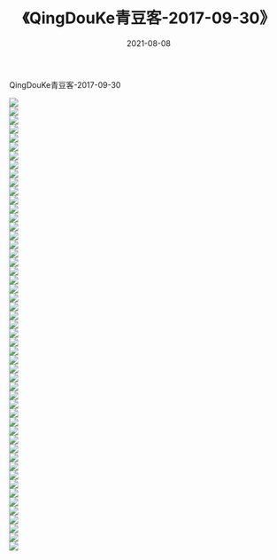 ﻿---
layout: post
title:  《QingDouKe青豆客-2017-09-30》
date:   2021-08-08
img: http://img.660000.xyz/Sharelink/网络美图/2021/QingDouKe青豆客-2017-09-30/000.jpg
categories: [美女, 清纯, 唯美]
---

QingDouKe青豆客-2017-09-30

  ![](http://img.660000.xyz/Sharelink/网络美图/2021/QingDouKe青豆客-2017-09-30/001.jpg) <br> ![](http://img.660000.xyz/Sharelink/网络美图/2021/QingDouKe青豆客-2017-09-30/002.jpg) <br> ![](http://img.660000.xyz/Sharelink/网络美图/2021/QingDouKe青豆客-2017-09-30/003.jpg) <br> ![](http://img.660000.xyz/Sharelink/网络美图/2021/QingDouKe青豆客-2017-09-30/004.jpg) <br> ![](http://img.660000.xyz/Sharelink/网络美图/2021/QingDouKe青豆客-2017-09-30/005.jpg) <br> ![](http://img.660000.xyz/Sharelink/网络美图/2021/QingDouKe青豆客-2017-09-30/006.jpg) <br> ![](http://img.660000.xyz/Sharelink/网络美图/2021/QingDouKe青豆客-2017-09-30/007.jpg) <br> ![](http://img.660000.xyz/Sharelink/网络美图/2021/QingDouKe青豆客-2017-09-30/008.jpg) <br> ![](http://img.660000.xyz/Sharelink/网络美图/2021/QingDouKe青豆客-2017-09-30/009.jpg) <br> ![](http://img.660000.xyz/Sharelink/网络美图/2021/QingDouKe青豆客-2017-09-30/010.jpg) <br> ![](http://img.660000.xyz/Sharelink/网络美图/2021/QingDouKe青豆客-2017-09-30/011.jpg) <br> ![](http://img.660000.xyz/Sharelink/网络美图/2021/QingDouKe青豆客-2017-09-30/012.jpg) <br> ![](http://img.660000.xyz/Sharelink/网络美图/2021/QingDouKe青豆客-2017-09-30/013.jpg) <br> ![](http://img.660000.xyz/Sharelink/网络美图/2021/QingDouKe青豆客-2017-09-30/014.jpg) <br> ![](http://img.660000.xyz/Sharelink/网络美图/2021/QingDouKe青豆客-2017-09-30/015.jpg) <br> ![](http://img.660000.xyz/Sharelink/网络美图/2021/QingDouKe青豆客-2017-09-30/016.jpg) <br> ![](http://img.660000.xyz/Sharelink/网络美图/2021/QingDouKe青豆客-2017-09-30/017.jpg) <br> ![](http://img.660000.xyz/Sharelink/网络美图/2021/QingDouKe青豆客-2017-09-30/018.jpg) <br> ![](http://img.660000.xyz/Sharelink/网络美图/2021/QingDouKe青豆客-2017-09-30/019.jpg) <br> ![](http://img.660000.xyz/Sharelink/网络美图/2021/QingDouKe青豆客-2017-09-30/020.jpg) <br> ![](http://img.660000.xyz/Sharelink/网络美图/2021/QingDouKe青豆客-2017-09-30/021.jpg) <br> ![](http://img.660000.xyz/Sharelink/网络美图/2021/QingDouKe青豆客-2017-09-30/022.jpg) <br> ![](http://img.660000.xyz/Sharelink/网络美图/2021/QingDouKe青豆客-2017-09-30/023.jpg) <br> ![](http://img.660000.xyz/Sharelink/网络美图/2021/QingDouKe青豆客-2017-09-30/024.jpg) <br> ![](http://img.660000.xyz/Sharelink/网络美图/2021/QingDouKe青豆客-2017-09-30/025.jpg) <br> ![](http://img.660000.xyz/Sharelink/网络美图/2021/QingDouKe青豆客-2017-09-30/026.jpg) <br> ![](http://img.660000.xyz/Sharelink/网络美图/2021/QingDouKe青豆客-2017-09-30/027.jpg) <br> ![](http://img.660000.xyz/Sharelink/网络美图/2021/QingDouKe青豆客-2017-09-30/028.jpg) <br> ![](http://img.660000.xyz/Sharelink/网络美图/2021/QingDouKe青豆客-2017-09-30/029.jpg) <br> ![](http://img.660000.xyz/Sharelink/网络美图/2021/QingDouKe青豆客-2017-09-30/030.jpg) <br> ![](http://img.660000.xyz/Sharelink/网络美图/2021/QingDouKe青豆客-2017-09-30/031.jpg) <br> ![](http://img.660000.xyz/Sharelink/网络美图/2021/QingDouKe青豆客-2017-09-30/032.jpg) <br> ![](http://img.660000.xyz/Sharelink/网络美图/2021/QingDouKe青豆客-2017-09-30/033.jpg) <br> ![](http://img.660000.xyz/Sharelink/网络美图/2021/QingDouKe青豆客-2017-09-30/034.jpg) <br> ![](http://img.660000.xyz/Sharelink/网络美图/2021/QingDouKe青豆客-2017-09-30/035.jpg) <br> ![](http://img.660000.xyz/Sharelink/网络美图/2021/QingDouKe青豆客-2017-09-30/036.jpg) <br> ![](http://img.660000.xyz/Sharelink/网络美图/2021/QingDouKe青豆客-2017-09-30/037.jpg) <br> ![](http://img.660000.xyz/Sharelink/网络美图/2021/QingDouKe青豆客-2017-09-30/038.jpg) <br> ![](http://img.660000.xyz/Sharelink/网络美图/2021/QingDouKe青豆客-2017-09-30/039.jpg) <br> ![](http://img.660000.xyz/Sharelink/网络美图/2021/QingDouKe青豆客-2017-09-30/040.jpg) <br> ![](http://img.660000.xyz/Sharelink/网络美图/2021/QingDouKe青豆客-2017-09-30/041.jpg) <br> ![](http://img.660000.xyz/Sharelink/网络美图/2021/QingDouKe青豆客-2017-09-30/042.jpg) <br> ![](http://img.660000.xyz/Sharelink/网络美图/2021/QingDouKe青豆客-2017-09-30/043.jpg) <br> ![](http://img.660000.xyz/Sharelink/网络美图/2021/QingDouKe青豆客-2017-09-30/044.jpg) <br> ![](http://img.660000.xyz/Sharelink/网络美图/2021/QingDouKe青豆客-2017-09-30/045.jpg) <br> ![](http://img.660000.xyz/Sharelink/网络美图/2021/QingDouKe青豆客-2017-09-30/046.jpg) <br> ![](http://img.660000.xyz/Sharelink/网络美图/2021/QingDouKe青豆客-2017-09-30/047.jpg) <br> ![](http://img.660000.xyz/Sharelink/网络美图/2021/QingDouKe青豆客-2017-09-30/048.jpg) <br> ![](http://img.660000.xyz/Sharelink/网络美图/2021/QingDouKe青豆客-2017-09-30/049.jpg) <br> ![](http://img.660000.xyz/Sharelink/网络美图/2021/QingDouKe青豆客-2017-09-30/050.jpg) <br> ![](http://img.660000.xyz/Sharelink/网络美图/2021/QingDouKe青豆客-2017-09-30/051.jpg) <br>